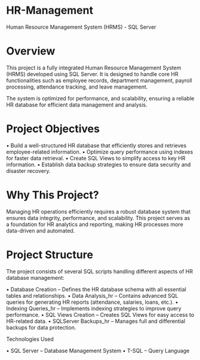 # HR-Management
Human Resource Management System (HRMS) - SQL Server

# Overview

This project is a fully integrated Human Resource Management System (HRMS) developed using SQL Server. It is designed to handle core HR functionalities such as employee records, department management, payroll processing, attendance tracking, and leave management.

The system is optimized for performance, and scalability, ensuring a reliable HR database for efficient data management and analysis.

# Project Objectives

 • Build a well-structured HR database that efficiently stores and retrieves employee-related information.
 • Optimize query performance using indexes for faster data retrieval.
 • Create SQL Views to simplify access to key HR information.
 • Establish data backup strategies to ensure data security and disaster recovery.

# Why This Project?

Managing HR operations efficiently requires a robust database system that ensures data integrity, performance, and scalability. This project serves as a foundation for HR analytics and reporting, making HR processes more data-driven and automated.

# Project Structure

The project consists of several SQL scripts handling different aspects of HR database management:

 • Database Creation – Defines the HR database schema with all essential tables and relationships.
 • Data Analysis_hr – Contains advanced SQL queries for generating HR reports (attendance, salaries, loans, etc.).
 • Indexing Queries_hr – Implements indexing strategies to improve query performance.
 • SQL Views Creation – Creates SQL Views for easy access to HR-related data.
 • SQLServer Backups_hr – Manages full and differential backups for data protection.

 Technologies Used

 • SQL Server – Database Management System
 • T-SQL – Query Language
 

